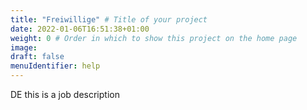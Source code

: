 ```yaml
---
title: "Freiwillige" # Title of your project
date: 2022-01-06T16:51:38+01:00
weight: 0 # Order in which to show this project on the home page
image:
draft: false
menuIdentifier: help
---
```


DE this is a job description
